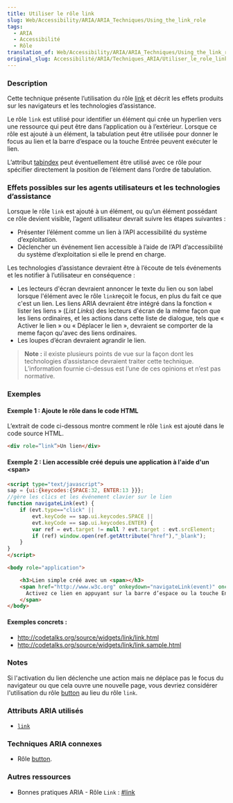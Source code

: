 ```yaml
---
title: Utiliser le rôle link
slug: Web/Accessibility/ARIA/ARIA_Techniques/Using_the_link_role
tags:
  - ARIA
  - Accessibilité
  - Rôle
translation_of: Web/Accessibility/ARIA/ARIA_Techniques/Using_the_link_role
original_slug: Accessibilité/ARIA/Techniques_ARIA/Utiliser_le_role_link
---
```

### Description

Cette technique présente l’utilisation du rôle [link](http://www.w3.org/TR/wai-aria/roles#link) et décrit les effets produits sur les navigateurs et les technologies d’assistance.

Le rôle `link` est utilisé pour identifier un élément qui crée un hyperlien vers une ressource qui peut être dans l’application ou à l’extérieur. Lorsque ce rôle est ajouté à un élément, la tabulation peut être utilisée pour donner le focus au lien et la barre d’espace ou la touche Entrée peuvent exécuter le lien.

L’attribut [tabindex](http://www.w3.org/TR/wai-aria-practices/#focus_tabindex) peut éventuellement être utilisé avec ce rôle pour spécifier directement la position de l’élément dans l’ordre de tabulation.

### Effets possibles sur les agents utilisateurs et les technologies d’assistance

Lorsque le rôle `link` est ajouté à un élément, ou qu’un élément possédant ce rôle devient visible, l’agent utilisateur devrait suivre les étapes suivantes :

- Présenter l’élément comme un lien à l’API accessibilité du système d’exploitation.
- Déclencher un événement lien accessible à l’aide de l’API d’accessibilité du système d’exploitation si elle le prend en charge.

Les technologies d’assistance devraient être à l’écoute de tels événements et les notifier à l’utilisateur en conséquence :

- Les lecteurs d'écran devraient annoncer le texte du lien ou son label lorsque l'élément avec le rôle `link`reçoit le focus, en plus du fait ce que c'est un lien. Les liens ARIA devraient être intégré dans la fonction « lister les liens » (_List Links_) des lecteurs d'écran de la même façon que les liens ordinaires, et les actions dans cette liste de dialogue, tels que « Activer le lien » ou « Déplacer le lien », devraient se comporter de la meme façon qu'avec des liens ordinaires.
- Les loupes d’écran devraient agrandir le lien.

> **Note :** il existe plusieurs points de vue sur la façon dont les technologies d’assistance devraient traiter cette technique. L’information fournie ci-dessus est l’une de ces opinions et n’est pas normative.

### Exemples

#### Exemple 1 : **Ajoute le rôle dans le code HTML**

L’extrait de code ci-dessous montre comment le rôle `link` est ajouté dans le code source HTML.

```html
<div role=”link”>Un lien</div>
```

#### **Exemple 2 : Lien accessible créé depuis une application à l'aide d'un \<span>**

```html
<script type="text/javascript">
sap = {ui:{keycodes:{SPACE:32, ENTER:13 }}};
//gère les clics et les événement clavier sur le lien
function navigateLink(evt) {
    if (evt.type=="click" ||
        evt.keyCode == sap.ui.keycodes.SPACE ||
        evt.keyCode == sap.ui.keycodes.ENTER) {
        var ref = evt.target != null ? evt.target : evt.srcElement;
        if (ref) window.open(ref.getAttribute("href"),"_blank");
    }
}
</script>

<body role="application">

    <h3>Lien simple créé avec un <span></h3>
    <span href="http://www.w3c.org" onkeydown="navigateLink(event)" onclick="navigateLink(event)" tabindex="0" id="link1" role="link" class="link">
      Activez ce lien en appuyant sur la barre d’espace ou la touche Entrée
    </span>
</body>
```

#### Exemples concrets :

- <http://codetalks.org/source/widgets/link/link.html>
- <http://codetalks.org/source/widgets/link/link.sample.html>

### Notes

Si l'activation du lien déclenche une action mais ne déplace pas le focus du navigateur ou que cela ouvre une nouvelle page, vous devriez considérer l'utilisation du rôle [button](http://www.w3.org/TR/wai-aria/roles#button) au lieu du rôle `link`.

### Attributs ARIA utilisés

- [`link`](http://www.w3.org/TR/wai-aria/roles#link)

### Techniques ARIA connexes

- Rôle [button](http://www.w3.org/TR/wai-aria/roles#button).

### Autres ressources

- Bonnes pratiques ARIA - Rôle `Link` : [#link](http://www.w3.org/TR/wai-aria-practices/#link)
